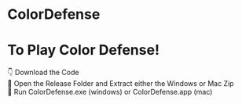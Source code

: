 # ColorDefense
# To Play Color Defense!
👇 Download the Code  
🚪 Open the Release Folder and Extract either the Windows or Mac Zip  
🚀 Run ColorDefense.exe (windows) or ColorDefense.app (mac)  
